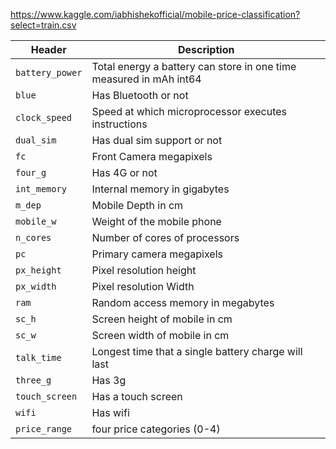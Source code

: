 https://www.kaggle.com/iabhishekofficial/mobile-price-classification?select=train.csv

Header | Description
---|---------
`battery_power` | Total energy a battery can store in one time measured in mAh  int64 
`blue` | Has Bluetooth or not
`clock_speed` | Speed at which microprocessor executes instructions
`dual_sim` | Has dual sim support or not
`fc` | Front Camera megapixels
`four_g` | Has 4G or not   
`int_memory` | Internal memory in gigabytes
`m_dep` | Mobile Depth in cm
`mobile_w` | Weight of the mobile phone
`n_cores` | Number of cores of processors
`pc` | Primary camera megapixels
`px_height` | Pixel resolution height
`px_width` | Pixel resolution Width
`ram` | Random access memory in megabytes  
`sc_h` | Screen height of mobile in cm
`sc_w` | Screen width of mobile in cm
`talk_time` | Longest time that a single battery charge will last
`three_g` | Has 3g
`touch_screen` | Has a touch screen
`wifi` | Has wifi
`price_range` | four price categories (0-4)
